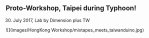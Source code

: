 



## Proto-Workshop, Taipei during Typhoon!

30. July 2017, Lab by Dimension plus TW

![](images/HongKong Workshop/mixtapes_meets_taiwanduino.jpg)






